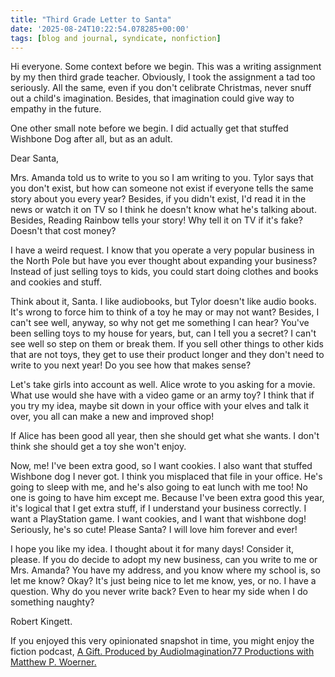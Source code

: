 ```yaml
---
title: "Third Grade Letter to Santa"
date: '2025-08-24T10:22:54.078285+00:00'
tags: [blog and journal, syndicate, nonfiction]
---
```


Hi everyone. Some context before we begin. This was a writing assignment by my then third grade teacher. Obviously, I took the assignment a tad too seriously. All the same, even if you don't celibrate Christmas, never snuff out a child's imagination. Besides, that imagination could give way to empathy in the future.

One other small note before we begin. I did actually get that stuffed Wishbone Dog after all, but as an adult.

Dear Santa,

Mrs. Amanda told us to write to you so I am writing to you. Tylor says that you don't exist, but how can someone not exist if everyone tells the same story about you every year? Besides, if you didn't exist, I'd read it in the news or watch it on TV so I think he doesn't know what he's talking about. Besides, Reading Rainbow tells your story! Why tell it on TV if it's fake? Doesn't that cost money?

I have a weird request. I know that you operate a very popular business in the North Pole but have you ever thought about expanding your business? Instead of just selling toys to kids, you could start doing clothes and books and cookies and stuff.

Think about it, Santa. I like audiobooks, but Tylor doesn't like audio books. It's wrong to force him to think of a toy he may or may not want? Besides, I can't see well, anyway, so why not get me something I can hear? You've been selling toys to my house for years, but, can I tell you a secret? I can't see well so step on them or break them. If you sell other things to other kids that are not toys, they get to use their product longer and they don't need to write to you next year! Do you see how that makes sense?

Let's take girls into account as well. Alice wrote to you asking for a movie. What use would she have with a video game or an army toy? I think that if you try my idea, maybe sit down in your office with your elves and talk it over, you all can make a new and improved shop!

If Alice has been good all year, then she should get what she wants. I don't think she should get a toy she won't enjoy.

Now, me! I've been extra good, so I want cookies. I also want that stuffed Wishbone dog I never got. I think you misplaced that file in your office. He's going to sleep with me, and he's also going to eat lunch with me too! No one is going to have him except me. Because I've been extra good this year, it's logical that I get extra stuff, if I understand your business correctly. I want a PlayStation game. I want cookies, and I want that wishbone dog! Seriously, he's so cute! Please Santa? I will love him forever and ever!

I hope you like my idea. I thought about it for many days! Consider it, please. If you do decide to adopt my new business, can you write to me or Mrs. Amanda? You have my address, and you know where my school is, so let me know? Okay? It's just being nice to let me know, yes, or no. I have a question. Why do you never write back? Even to hear my side when I do something naughty?

Robert Kingett.

If you enjoyed this very opinionated snapshot in time, you might enjoy the fiction podcast, [A Gift. Produced by AudioImagination77 Productions with Matthew P. Woerner.](https://www.theend.fyi/shows/a-gift)